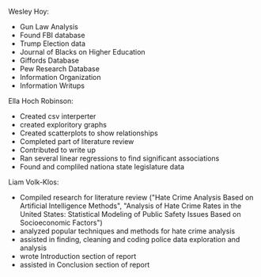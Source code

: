 Wesley Hoy:

- Gun Law Analysis
- Found FBI database
- Trump Election data
- Journal of Blacks on Higher Education
- Giffords Database
- Pew Research Database
- Information Organization
- Information Writups


Ella Hoch Robinson:

- Created csv interperter
- created exploritory graphs
- Created scatterplots to show relationships
- Completed part of literature review
- Contributed to write up
- Ran several linear regressions to find significant associations
- Found and compliled nationa state legislature data

Liam Volk-Klos: 
- Compiled research for literature review ("Hate Crime Analysis Based on Artificial Intelligence Methods", "Analysis of Hate Crime Rates in the United States: Statistical Modeling of Public Safety Issues Based on Socioeconomic Factors")
- analyzed popular techniques and methods for hate crime analysis
- assisted in finding, cleaning and coding police data exploration and analysis
- wrote Introduction section of report
- assisted in Conclusion section of report
